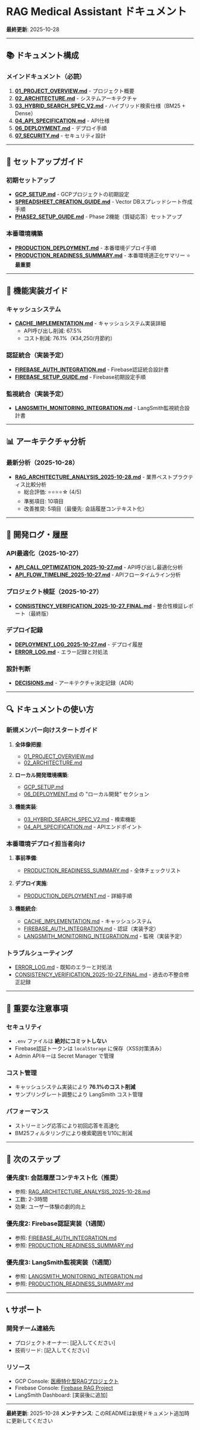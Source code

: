# RAG Medical Assistant ドキュメント

**最終更新**: 2025-10-28

---

## 📚 ドキュメント構成

### メインドキュメント（必読）

1. **[01_PROJECT_OVERVIEW.md](01_PROJECT_OVERVIEW.md)** - プロジェクト概要
2. **[02_ARCHITECTURE.md](02_ARCHITECTURE.md)** - システムアーキテクチャ
3. **[03_HYBRID_SEARCH_SPEC_V2.md](03_HYBRID_SEARCH_SPEC_V2.md)** - ハイブリッド検索仕様（BM25 + Dense）
4. **[04_API_SPECIFICATION.md](04_API_SPECIFICATION.md)** - API仕様
5. **[06_DEPLOYMENT.md](06_DEPLOYMENT.md)** - デプロイ手順
6. **[07_SECURITY.md](07_SECURITY.md)** - セキュリティ設計

---

## 🚀 セットアップガイド

### 初期セットアップ
- **[GCP_SETUP.md](GCP_SETUP.md)** - GCPプロジェクトの初期設定
- **[SPREADSHEET_CREATION_GUIDE.md](SPREADSHEET_CREATION_GUIDE.md)** - Vector DBスプレッドシート作成手順
- **[PHASE2_SETUP_GUIDE.md](PHASE2_SETUP_GUIDE.md)** - Phase 2機能（質疑応答）セットアップ

### 本番環境構築
- **[PRODUCTION_DEPLOYMENT.md](PRODUCTION_DEPLOYMENT.md)** - 本番環境デプロイ手順
- **[PRODUCTION_READINESS_SUMMARY.md](PRODUCTION_READINESS_SUMMARY.md)** - 本番環境適正化サマリー ⭐ **最重要**

---

## 🔧 機能実装ガイド

### キャッシュシステム
- **[CACHE_IMPLEMENTATION.md](CACHE_IMPLEMENTATION.md)** - キャッシュシステム実装詳細
  - API呼び出し削減: 67.5%
  - コスト削減: 76.1%（¥34,250/月節約）

### 認証統合（実装予定）
- **[FIREBASE_AUTH_INTEGRATION.md](FIREBASE_AUTH_INTEGRATION.md)** - Firebase認証統合設計書
- **[FIREBASE_SETUP_GUIDE.md](FIREBASE_SETUP_GUIDE.md)** - Firebase初期設定手順

### 監視統合（実装予定）
- **[LANGSMITH_MONITORING_INTEGRATION.md](LANGSMITH_MONITORING_INTEGRATION.md)** - LangSmith監視統合設計書

---

## 📊 アーキテクチャ分析

### 最新分析（2025-10-28）
- **[RAG_ARCHITECTURE_ANALYSIS_2025-10-28.md](RAG_ARCHITECTURE_ANALYSIS_2025-10-28.md)** - 業界ベストプラクティス比較分析
  - 総合評価: ⭐⭐⭐⭐☆ (4/5)
  - 準拠項目: 10項目
  - 改善推奨: 5項目（最優先: 会話履歴コンテキスト化）

---

## 📝 開発ログ・履歴

### API最適化（2025-10-27）
- **[API_CALL_OPTIMIZATION_2025-10-27.md](API_CALL_OPTIMIZATION_2025-10-27.md)** - API呼び出し最適化分析
- **[API_FLOW_TIMELINE_2025-10-27.md](API_FLOW_TIMELINE_2025-10-27.md)** - APIフロータイムライン分析

### プロジェクト検証（2025-10-27）
- **[CONSISTENCY_VERIFICATION_2025-10-27_FINAL.md](CONSISTENCY_VERIFICATION_2025-10-27_FINAL.md)** - 整合性検証レポート（最終版）

### デプロイ記録
- **[DEPLOYMENT_LOG_2025-10-27.md](DEPLOYMENT_LOG_2025-10-27.md)** - デプロイ履歴
- **[ERROR_LOG.md](ERROR_LOG.md)** - エラー記録と対処法

### 設計判断
- **[DECISIONS.md](DECISIONS.md)** - アーキテクチャ決定記録（ADR）

---

## 🔍 ドキュメントの使い方

### 新規メンバー向けスタートガイド

1. **全体像把握**:
   - [01_PROJECT_OVERVIEW.md](01_PROJECT_OVERVIEW.md)
   - [02_ARCHITECTURE.md](02_ARCHITECTURE.md)

2. **ローカル開発環境構築**:
   - [GCP_SETUP.md](GCP_SETUP.md)
   - [06_DEPLOYMENT.md](06_DEPLOYMENT.md) の "ローカル開発" セクション

3. **機能実装**:
   - [03_HYBRID_SEARCH_SPEC_V2.md](03_HYBRID_SEARCH_SPEC_V2.md) - 検索機能
   - [04_API_SPECIFICATION.md](04_API_SPECIFICATION.md) - APIエンドポイント

### 本番環境デプロイ担当者向け

1. **事前準備**:
   - [PRODUCTION_READINESS_SUMMARY.md](PRODUCTION_READINESS_SUMMARY.md) - 全体チェックリスト

2. **デプロイ実施**:
   - [PRODUCTION_DEPLOYMENT.md](PRODUCTION_DEPLOYMENT.md) - 詳細手順

3. **機能統合**:
   - [CACHE_IMPLEMENTATION.md](CACHE_IMPLEMENTATION.md) - キャッシュシステム
   - [FIREBASE_AUTH_INTEGRATION.md](FIREBASE_AUTH_INTEGRATION.md) - 認証（実装予定）
   - [LANGSMITH_MONITORING_INTEGRATION.md](LANGSMITH_MONITORING_INTEGRATION.md) - 監視（実装予定）

### トラブルシューティング

- [ERROR_LOG.md](ERROR_LOG.md) - 既知のエラーと対処法
- [CONSISTENCY_VERIFICATION_2025-10-27_FINAL.md](CONSISTENCY_VERIFICATION_2025-10-27_FINAL.md) - 過去の不整合修正記録

---

## 📌 重要な注意事項

### セキュリティ
- `.env` ファイルは **絶対にコミットしない**
- Firebase認証トークンは `localStorage` に保存（XSS対策済み）
- Admin APIキーは Secret Manager で管理

### コスト管理
- キャッシュシステム実装により **76.1%のコスト削減**
- サンプリングレート調整により LangSmith コスト管理

### パフォーマンス
- ストリーミング応答により初回応答を高速化
- BM25フィルタリングにより検索範囲を1/10に削減

---

## 🔄 次のステップ

### 優先度1: 会話履歴コンテキスト化（推奨）
- 参照: [RAG_ARCHITECTURE_ANALYSIS_2025-10-28.md](RAG_ARCHITECTURE_ANALYSIS_2025-10-28.md#最優先-会話履歴コンテキスト化)
- 工数: 2-3時間
- 効果: ユーザー体験の劇的向上

### 優先度2: Firebase認証実装（1週間）
- 参照: [FIREBASE_AUTH_INTEGRATION.md](FIREBASE_AUTH_INTEGRATION.md)
- 参照: [PRODUCTION_READINESS_SUMMARY.md](PRODUCTION_READINESS_SUMMARY.md#優先度1-firebase認証実装推奨)

### 優先度3: LangSmith監視実装（1週間）
- 参照: [LANGSMITH_MONITORING_INTEGRATION.md](LANGSMITH_MONITORING_INTEGRATION.md)
- 参照: [PRODUCTION_READINESS_SUMMARY.md](PRODUCTION_READINESS_SUMMARY.md#優先度2-langsmith監視実装推奨)

---

## 📞 サポート

### 開発チーム連絡先
- プロジェクトオーナー: [記入してください]
- 技術リード: [記入してください]

### リソース
- GCP Console: [医療特化型RAGプロジェクト](https://console.cloud.google.com/)
- Firebase Console: [Firebase RAG Project](https://console.firebase.google.com/)
- LangSmith Dashboard: [実装後に追加]

---

**最終更新**: 2025-10-28
**メンテナンス**: このREADMEは新規ドキュメント追加時に更新してください
